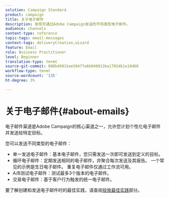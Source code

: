 ```yaml
---
solution: Campaign Standard
product: campaign
title: 关于电子邮件
description: 发现可通过Adobe Campaign发送的不同类型电子邮件。
audience: channels
content-type: reference
topic-tags: email-messages
context-tags: deliveryCreation,wizard
feature: Email
role: Business Practitioner
level: Beginner
translation-type: tm+mt
source-git-commit: 088b49931ee5047fa6b949813ba17654b1e10d60
workflow-type: tm+mt
source-wordcount: '135'
ht-degree: 3%

---
```



# 关于电子邮件{#about-emails}

电子邮件渠道是Adobe Campaign的核心渠道之一，允许您计划个性化电子邮件并发送给特定目标。

您可以发送不同类型的电子邮件：

* 单一发送电子邮件：基本电子邮件，您只需发送一次即可发送到定义的目标。
* 循环电子邮件：定期发送相同的电子邮件，并聚合每次发送及其报告。 一个常见的示例是生日电子邮件。 重复电子邮件仅通过工作流可用。
* A/B测试电子邮件：测试最多3个版本的电子邮件。
* 交易电子邮件：基于客户行为触发的统一电子邮件。

要了解创建和发送电子邮件时的最佳实践，请查阅[投放最佳实践](../../sending/using/delivery-best-practices.md)部分。
